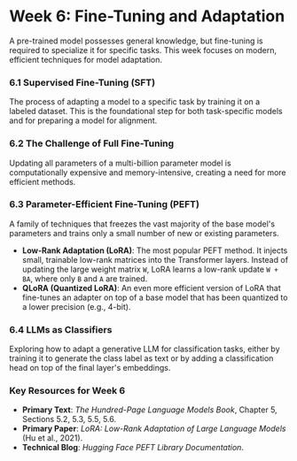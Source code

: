 # Week 6: Fine-Tuning and Adaptation

A pre-trained model possesses general knowledge, but fine-tuning is required to specialize it for specific tasks. This week focuses on modern, efficient techniques for model adaptation.

### 6.1 Supervised Fine-Tuning (SFT)
The process of adapting a model to a specific task by training it on a labeled dataset. This is the foundational step for both task-specific models and for preparing a model for alignment.

### 6.2 The Challenge of Full Fine-Tuning
Updating all parameters of a multi-billion parameter model is computationally expensive and memory-intensive, creating a need for more efficient methods.

### 6.3 Parameter-Efficient Fine-Tuning (PEFT)
A family of techniques that freezes the vast majority of the base model's parameters and trains only a small number of new or existing parameters.
* **Low-Rank Adaptation (LoRA)**: The most popular PEFT method. It injects small, trainable low-rank matrices into the Transformer layers. Instead of updating the large weight matrix `W`, LoRA learns a low-rank update `W + BA`, where only `B` and `A` are trained.
* **QLoRA (Quantized LoRA)**: An even more efficient version of LoRA that fine-tunes an adapter on top of a base model that has been quantized to a lower precision (e.g., 4-bit).

### 6.4 LLMs as Classifiers
Exploring how to adapt a generative LLM for classification tasks, either by training it to generate the class label as text or by adding a classification head on top of the final layer's embeddings.

### Key Resources for Week 6
* **Primary Text**: *The Hundred-Page Language Models Book*, Chapter 5, Sections 5.2, 5.3, 5.5, 5.6.
* **Primary Paper**: *LoRA: Low-Rank Adaptation of Large Language Models* (Hu et al., 2021).
* **Technical Blog**: *Hugging Face PEFT Library Documentation*.